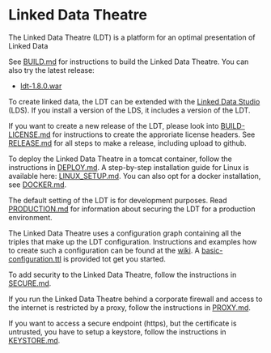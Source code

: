 # Linked Data Theatre
The Linked Data Theatre (LDT) is a platform for an optimal presentation of Linked Data

See [BUILD.md](BUILD.md) for instructions to build the Linked Data Theatre. You can also try the latest release:

- [ldt-1.8.0.war](https://github.com/architolk/Linked-Data-Theatre/releases/download/v1.8.0/ldt-1.8.0.war "ldt-1.8.0.war")

To create linked data, the LDT can be extended with the [Linked Data Studio](https://github.com/architolk/Linked-Data-Studio) (LDS). If you install a version of the LDS, it includes a version of the LDT.

If you want to create a new release of the LDT, please look into [BUILD-LICENSE.md](BUILD-LICENSE.md) for instructions to create the approriate license headers. See [RELEASE.md](RELEASE.md) for all steps to make a release, including upload to github.

To deploy the Linked Data Theatre in a tomcat container, follow the instructions in [DEPLOY.md](DEPLOY.md). A step-by-step installation guide for Linux is available here: [LINUX_SETUP.md](LINUX_SETUP.md). You can also opt for a docker installation, see [DOCKER.md](DOCKER.md).

The default setting of the LDT is for development purposes. Read [PRODUCTION.md](PRODUCTION.md) for information about securing the LDT for a production environment.

The Linked Data Theatre uses a configuration graph containing all the triples that make up the LDT configuration. Instructions and examples how to create such a configuration can be found at the [wiki](https://github.com/architolk/Linked-Data-Theatre/wiki). A [basic-configuration.ttl](basic-configuration) is provided tot get you started.

To add security to the Linked Data Theatre, follow the instructions in [SECURE.md](SECURE.md).

If you run the Linked Data Theatre behind a corporate firewall and access to the internet is restricted by a proxy, follow the instructions in [PROXY.md](PROXY.md).

If you want to access a secure endpoint (https), but the certificate is untrusted, you have to setup a keystore, follow the instructions in [KEYSTORE.md](KEYSTORE.md).
